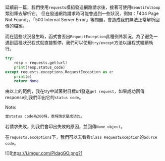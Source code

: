 延續前一篇，我們使用`requests`模組發送網路請求後，接著可使用`BeautifulSoup`類別庫去解析它。
但在發送網路請求時可能會遇到一些狀況，例如：「404 Page Not Found」、「500 Internal Server Error」等問題，會造成我們無法正常解析回傳的檔案。

而在這些狀況發生時，函式會丟出`RequestException`此種例外狀況。為了避免一遇到這種狀況程式就直接暫停，我們可以使用`try/except`方法以讓程式繼續執行。

```Python
try:
    resp = requests.get(url)
    print(resp.status_code)
except requests.exceptions.RequestException as e:
    print(e)
    return None
```

由以上的範例，我在try中試著對目標url發送`get request`，如果成功回傳response則我們印出它的`status code`。

Note:
``` bash
當status code為200時，表時請求是成功的。
```

若請求失敗，則我們會印出失敗的原因，並回傳`None object`。

在`requests.exceptions`下，我們可以去看看`Class RequestException`的`Source code`。

![](https://i.imgur.com/PldagGO.png?1
